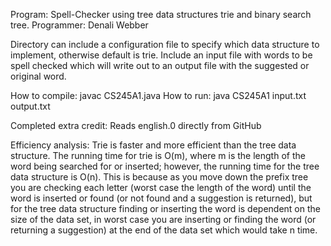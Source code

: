 Program: Spell-Checker using tree data structures trie and binary search tree.
Programmer: Denali Webber

Directory can include a configuration file to specify which data structure to implement, otherwise default is trie. Include an input file with words to be spell checked which will write out to an output file with the suggested or original word.

How to compile: javac CS245A1.java
How to run: java CS245A1 input.txt output.txt

Completed extra credit:
Reads english.0 directly from GitHub

Efficiency analysis: Trie is faster and more efficient than the tree data structure. The running time for trie is O(m), where m is the length of the word being searched for or inserted; however, the running time for the tree data structure is O(n). This is because as you move down the prefix tree you are checking each letter (worst case the length of the word) until the word is inserted or found (or not found and a suggestion is returned), but for the tree data structure finding or inserting the word is dependent on the size of the data set, in worst case you are inserting or finding the word (or returning a suggestion) at the end of the data set which would take n time.
